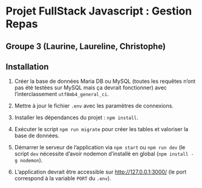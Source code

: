 # Projet FullStack Javascript : Gestion Repas

## Groupe 3 (Laurine, Laureline, Christophe)

## Installation

1. Créer la base de données Maria DB ou MySQL (toutes les requêtes n’ont pas été testées sur MySQL mais ça devrait fonctionner) avec l’interclassement `utf8mb4_general_ci`.

2. Mettre à jour le fichier `.env` avec les paramètres de connexions.

3. Installer les dépendances du projet : `npm install`.

4. Exécuter le script `npm run migrate` pour créer les tables et valoriser la base de données.

5. Démarrer le serveur de l’application via `npm start` ou `npm run dev` (le script `dev` nécessite d’avoir nodemon d’installé en global (`npm install -g nodemon`).

6. L’application devrait être accessible sur http://127.0.0.1:3000/ (le port correspond à la variable `PORT` du `.env`).

